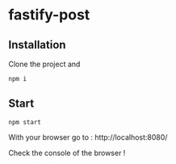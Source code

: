 # fastify-post



## Installation

Clone the project and 

`npm i`

## Start 

`npm start`

With your browser go to : http://localhost:8080/

Check the console of the browser !
